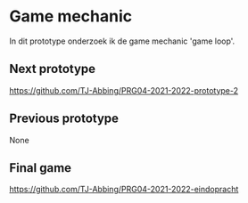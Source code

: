 # Game mechanic
In dit prototype onderzoek ik de game mechanic 'game loop'.
## Next prototype
https://github.com/TJ-Abbing/PRG04-2021-2022-prototype-2
## Previous prototype
None
## Final game
https://github.com/TJ-Abbing/PRG04-2021-2022-eindopracht